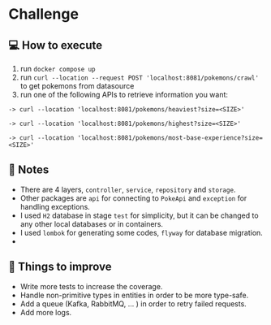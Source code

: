 # Challenge

## :computer: How to execute
1) run `docker compose up`
2) run `curl --location --request POST 'localhost:8081/pokemons/crawl'` to get pokemons from datasource
3) run one of the following APIs to retrieve information you want:

`
-> curl --location 'localhost:8081/pokemons/heaviest?size=<SIZE>'
`

`
-> curl --location 'localhost:8081/pokemons/highest?size=<SIZE>'
`

`
-> curl --location 'localhost:8081/pokemons/most-base-experience?size=<SIZE>' 
`

## :memo: Notes

* There are 4 layers, `controller`, `service`, `repository` and `storage`.
* Other packages are `api` for connecting to `PokeApi` and `exception` for handling exceptions.
* I used `H2` database in stage `test` for simplicity, but it can be changed to any other local databases or in containers.
* I used `lombok` for generating some codes, `flyway` for database migration.
* 

## :pushpin: Things to improve

* Write more tests to increase the coverage.
* Handle non-primitive types in entities in order to be more type-safe.
* Add a queue (Kafka, RabbitMQ, ... ) in order to retry failed requests.
* Add more logs.